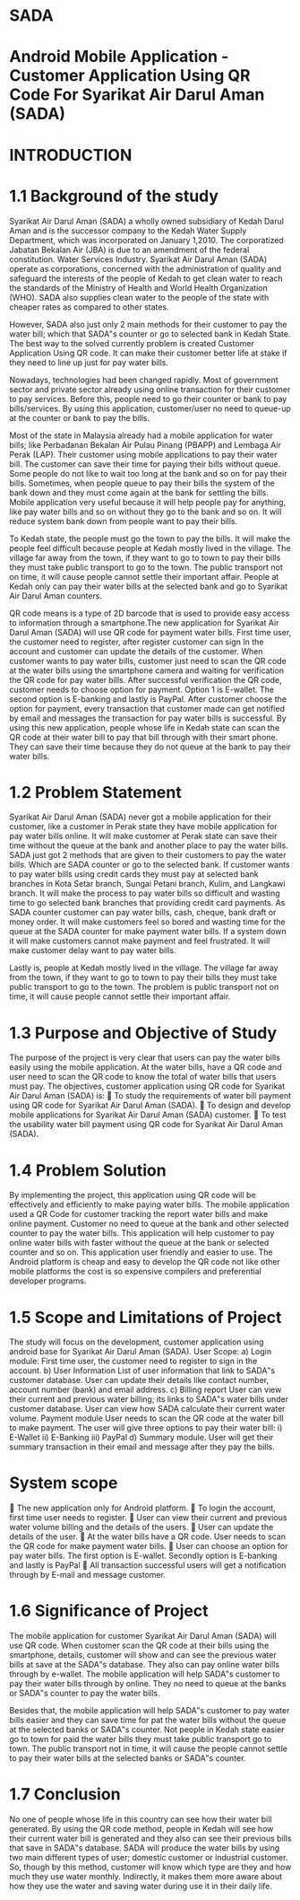 # SADA
Android Mobile Application - Customer Application Using QR Code For Syarikat Air Darul Aman (SADA)
==================================================================================================

INTRODUCTION
============

1.1 Background of the study
==============================
Syarikat Air Darul Aman (SADA) a wholly owned subsidiary of Kedah Darul Aman and is the successor company to the Kedah Water Supply Department, which was incorporated on January 1,2010. The corporatized Jabatan Bekalan Air (JBA) is due to an amendment of the federal constitution. Water Services Industry.
Syarikat Air Darul Aman (SADA) operate as corporations, concerned with the administration of quality and safeguard the interests of the people of Kedah to get clean water to reach the standards of the Ministry of Health and World Health Organization (WHO). SADA also supplies clean water to the people of the state with cheaper rates as compared to other states.

However, SADA also just only 2 main methods for their customer to pay the water bill; which that SADA‟s counter or go to selected bank in Kedah State. The best way to the solved currently problem is created Customer Application Using QR code. It can make their customer better life at stake if they need to line up just for pay water bills.

Nowadays, technologies had been changed rapidly. Most of government sector and private sector already using online transaction for their customer to pay services. Before this, people need to go their counter or bank to pay bills/services. By using this application, customer/user no need to queue-up at the counter or bank to pay the bills.

Most of the state in Malaysia already had a mobile application for water bills; like Perbadanan Bekalan Air Pulau Pinang (PBAPP) and Lembaga Air Perak (LAP). Their customer using mobile applications to pay their water bill. The customer can save their time for paying their bills without queue. Some people do not like to wait too long at the bank and so on for pay their bills. Sometimes, when people queue to pay their bills the system of the bank down and they must come again at the bank for settling the bills. Mobile application very useful because it will help people pay for anything, like pay water bills and so on without they go to the bank and so on. It will reduce system bank down from people want to pay their bills.

To Kedah state, the people must go the town to pay the bills. It will make the people feel difficult because people at Kedah mostly lived in the village. The village far away from the town, if they want to go to town to pay their bills they must take public transport to go to the town. The public transport not on time, it will cause people cannot settle their important affair. People at Kedah only can pay their water bills at the selected bank and go to Syarikat Air Darul Aman counters.

QR code means is a type of 2D barcode that is used to provide easy access to information through a smartphone.The new application for Syarikat Air Darul Aman (SADA) will use QR code for payment water bills. First time user, the customer need to register, after register customer can sign In the account and customer can update the details of the customer. When customer wants to pay water bills, customer just need to scan the QR code at the water bills using the smartphone camera and waiting for verification the QR code for pay water bills. After successful verification the QR code, customer needs to choose option for payment. Option 1 is E-wallet. The second option is E-banking and lastly is PayPal. After customer choose the option for payment, every transaction that customer made can get notified by email and messages the transaction for pay water bills is successful. By using this new application, people whose life in Kedah state can scan the QR code at their water bill to pay that bill through with their smart phone. They can save their time because they do not queue at the bank to pay their water bills.

1.2 Problem Statement
=====================
Syarikat Air Darul Aman (SADA) never got a mobile application for their customer, like a customer in Perak state they have mobile application for pay water bills online. It will make customer at Perak state can save their time without the queue at the bank and another place to pay the water bills.
SADA just got 2 methods that are given to their customers to pay the water bills. Which are SADA counter or go to the selected bank. If customer wants to pay water bills using credit cards they must pay at selected bank branches in Kota Setar branch, Sungai Petani branch, Kulim, and Langkawi branch. It will make the process to pay water bills so difficult and wasting time to go selected bank branches that providing credit card payments.
As SADA counter customer can pay water bills, cash, cheque, bank draft or money order. It will make customers feel so bored and wasting time for the queue at the SADA counter for make payment water bills. If a system down it will make customers cannot make payment and feel frustrated. It will make customer delay want to pay water bills.

Lastly is, people at Kedah mostly lived in the village. The village far away from the town, if they want to go to town to pay their bills they must take public transport to go to the town. The problem is public transport not on time, it will cause people cannot settle their important affair.

1.3 Purpose and Objective of Study
==================================
The purpose of the project is very clear that users can pay the water bills easily using the mobile application. At the water bills, have a QR code and user need to scan the QR code to know the total of water bills that users must pay.
The objectives, customer application using QR code for Syarikat Air Darul Aman (SADA) is:
 To study the requirements of water bill payment using QR code for Syarikat Air Darul Aman (SADA).
 To design and develop mobile applications for Syarikat Air Darul Aman (SADA) customer.
 To test the usability water bill payment using QR code for Syarikat Air Darul Aman (SADA).

1.4 Problem Solution
====================
By implementing the project, this application using QR code will be effectively and efficiently to make paying water bills. The mobile application used a QR Code for customer tracking the report water bills and make online payment. Customer no need to queue at the bank and other selected counter to pay the water bills. This application will help customer to pay online water bills with faster without the queue at the bank or selected counter and so on. This application user friendly and easier to use. The Android platform is cheap and easy to develop the QR code not like other mobile platforms the cost is so expensive compilers and preferential developer programs.

1.5 Scope and Limitations of Project
====================================
The study will focus on the development, customer application using android base for Syarikat Air Darul Aman (SADA).
User Scope:
a) Login module:
    First time user, the customer need to register to sign in the account.
b) User Information
    List of user information that link to SADA‟s customer database. User can update their details like contact number, account number (bank) and email address.
c) Billing report
    User can view their current and previous water billing; its links to SADA‟s water bills under customer database.
    User can view how SADA calculate their current water volume.
    Payment module
    User needs to scan the QR code at the water bill to make payment.
    The user will give three options to pay their water bill:
      i) E-Wallet
      ii) E-Banking
      iii) PayPal
d) Summary module.
    User will get their summary transaction in their email and message after they pay the bills.
    
System scope
=============
 The new application only for Android platform.
 To login the account, first time user needs to register.
 User can view their current and previous water volume billing and the details of the users.
 User can update the details of the user.
 At the water bills have a QR code. User needs to scan the QR code for make payment water bills.
 User can choose an option for pay water bills. The first option is E-wallet. Secondly option is E-banking and lastly is PayPal
 All transaction successful users will get a notification through by E-mail and message customer.

1.6 Significance of Project
===========================
The mobile application for customer Syarikat Air Darul Aman (SADA) will use QR code. When customer scan the QR code at their bills using the smartphone, details, customer will show and can see the previous water bills at save at the SADA‟s database. They also can pay online water bills through by e-wallet. The mobile application will help SADA‟s customer to pay their water bills through by online. They no need to queue at the banks or SADA‟s counter to pay the water bills.

Besides that, the mobile application will help SADA‟s customer to pay water bills easier and they can save time for pat the water bills without the queue at the selected banks or SADA‟s counter. Not people in Kedah state easier go to town for paid the water bills they must take public transport go to town. The public transport not in time, it will cause the people cannot settle to pay their water bills at the selected banks or SADA‟s counter.

1.7 Conclusion
===============
No one of people whose life in this country can see how their water bill generated. By using the QR code method, people in Kedah will see how their current water bill is generated and they also can see their previous bills that save in SADA‟s database. SADA will produce the water bills by using two main different types of user; domestic customer or industrial customer. So, though by this method, customer will know which type are they and how much they use water monthly. Indirectly, it makes them more aware about how they use the water and saving water during use it in their daily life.

